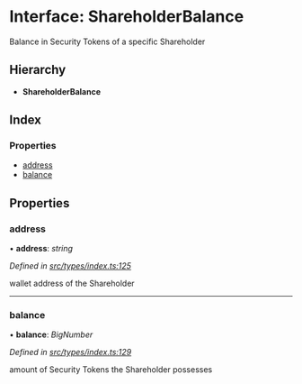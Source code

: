 # Interface: ShareholderBalance

Balance in Security Tokens of a specific Shareholder

## Hierarchy

* **ShareholderBalance**

## Index

### Properties

* [address](_types_index_.shareholderbalance.md#address)
* [balance](_types_index_.shareholderbalance.md#balance)

## Properties

###  address

• **address**: *string*

*Defined in [src/types/index.ts:125](https://github.com/PolymathNetwork/polymath-sdk/blob/fb8c7c9/src/types/index.ts#L125)*

wallet address of the Shareholder

___

###  balance

• **balance**: *BigNumber*

*Defined in [src/types/index.ts:129](https://github.com/PolymathNetwork/polymath-sdk/blob/fb8c7c9/src/types/index.ts#L129)*

amount of Security Tokens the Shareholder possesses
